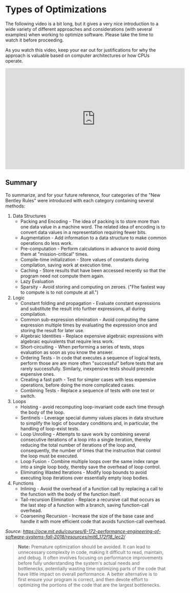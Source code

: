 # Types of Optimizations

The following video is a bit long, but it gives a very nice introduction to a wide variety of different approaches and considerations (with several examples) when working to optimize software. Please take the time to watch it before proceeding.

As you watch this video, keep your ear out for justifications for why the approach is valuable based on computer architectures or how CPUs operate.

<div class="embed"><iframe width="560" height="315" src="https://www.youtube.com/embed/H-1-X9bkop8?si=eBNKpGbXwlN5FIrl" title="YouTube video player" frameborder="0" allow="accelerometer; autoplay; clipboard-write; encrypted-media; gyroscope; picture-in-picture; web-share" allowfullscreen></iframe></div>

## Summary 

To summarize, and for your future reference, four categories of the "New Bentley Rules" were introduced with each category containing several methods:

1. Data Structures
   - Packing and Encoding - The idea of packing is to store more than one data value in a machine word.  The related idea of encoding is to convert data values in a representation requiring fewer bits.
   - Augmentation - Add information to a data structure to make common operations do less work.
   - Pre-computation - Perform calculations in advance to avoid doing them at "mission-critical" times.
   - Compile-time initialization - Store values of constants during compilation, saving work at execution time.
   - Caching - Store results that have been accessed recently so that the program need not compute them again.
   - Lazy Evaluation
   - Sparsity - Avoid storing and computing on zeroes. ("Fhe fastest way to compute is to not compute at all.")
2. Logic
   - Constant folding and propagation - Evaluate constant expressions and substitute the result into further expressions, all during compilation.
   - Common sub-expression elimination - Avoid computing the same expression multiple times by evaluating the expression once and storing the result for later use.
   - Algebraic Identities - Replace expensive algebraic expressions with algebraic equivalents that require less work.
   - Short-circuiting - When performing a series of tests, stops evaluation as soon as you know the answer.
   - Ordering Tests - In code that executes a sequence of logical tests, perform those are are more often "successful" before tests that are rarely successfully.  Similarly, inexpensive tests should precede expensive ones.
   - Creating a fast path - Test for simpler cases with less expensive operations, before doing the more complicated cases.
   - Combining Tests - Replace a sequence of tests with one test or switch.
3. Loops
   - Hoisting - avoid recomputing loop-invariant code each time through the body of the loop.
   - Sentinels - Leverage special dummy values places in data structure to simplify the logic of boundary conditions and, in particular, the handling of loop-exist tests.
   - Loop Unrolling - Attempts to save work by combining several consecutive iterations of a loop into a single iteration, thereby reducing the total number of iterations of the loop and, consequently, the number of times that the instruction that control the loop must be executed.
   - Loop Fusion - Combine multiple loops over the same index range into a single loop body, thereby save the overhead of loop control.
   - Eliminating Wasted Iterations - Modify loop bounds to avoid executing loop iterations over essentially empty loop bodies.
4. Functions
   - Inlining - Avoid the overhead of a function call by replacing a call to the function with the body of the function itself.
   - Tail-recursion Elimination - Replace a recursive call that occurs as the last step of a function with a branch, saving function-call overhead.
   - Coarsening Recursion - Increase the size of the base case and handle it with more efficient code that avoids function-call overhead.
  
*Source: https://ocw.mit.edu/courses/6-172-performance-engineering-of-software-systems-fall-2018/resources/mit6_172f18_lec2/*

> **Note:** Premature optimization should be avoided.  It can lead to unnecessary complexity in code, making it difficult to read, maintain, and debug. It often involves focusing on performance improvements before fully understanding the system's actual needs and bottlenecks, potentially wasting time optimizing parts of the code that have little impact on overall performance. A better alternative is to first ensure your program is correct, and then devote effort to optimizing the portions of the code that are the largest bottlenecks.